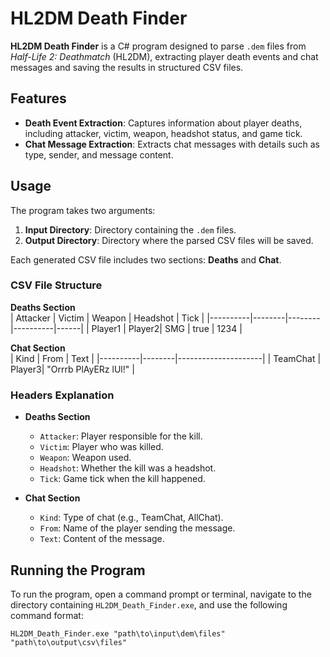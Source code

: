 # HL2DM Death Finder

**HL2DM Death Finder** is a C# program designed to parse `.dem` files from *Half-Life 2: Deathmatch* (HL2DM), extracting player death events and chat messages and saving the results in structured CSV files.

## Features
- **Death Event Extraction**: Captures information about player deaths, including attacker, victim, weapon, headshot status, and game tick.
- **Chat Message Extraction**: Extracts chat messages with details such as type, sender, and message content.

## Usage
The program takes two arguments:
1. **Input Directory**: Directory containing the `.dem` files.
2. **Output Directory**: Directory where the parsed CSV files will be saved.

Each generated CSV file includes two sections: **Deaths** and **Chat**.

### CSV File Structure

**Deaths Section**  
| Attacker | Victim | Weapon | Headshot | Tick |
|----------|--------|--------|----------|------|
| Player1  | Player2| SMG    | true     | 1234 |

**Chat Section**  
| Kind     | From   | Text                |
|----------|--------|---------------------|
| TeamChat | Player3| "Orrrb PlAyERz lUl!"   |

### Headers Explanation
- **Deaths Section**
  - `Attacker`: Player responsible for the kill.
  - `Victim`: Player who was killed.
  - `Weapon`: Weapon used.
  - `Headshot`: Whether the kill was a headshot.
  - `Tick`: Game tick when the kill happened.

- **Chat Section**
  - `Kind`: Type of chat (e.g., TeamChat, AllChat).
  - `From`: Name of the player sending the message.
  - `Text`: Content of the message.

## Running the Program
To run the program, open a command prompt or terminal, navigate to the directory containing `HL2DM_Death_Finder.exe`, and use the following command format:

```shell
HL2DM_Death_Finder.exe "path\to\input\dem\files" "path\to\output\csv\files"
